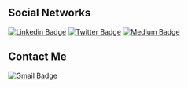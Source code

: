 ## Social Networks

[![Linkedin Badge](https://img.shields.io/badge/-juliopereira-blue?style=flat-square&logo=Linkedin&logoColor=white&link=https://www.linkedin.com/in/julio-pereira-499a15134/)](https://www.linkedin.com/in/julio-pereira-499a15134/)
[![Twitter Badge](https://img.shields.io/badge/-juliopereira-1D9BF0?style=flat-square&logo=twitter&logoColor=white&link=https://twitter.com/PereiraJulio8)](https://twitter.com/PereiraJulio8)
[![Medium Badge](https://img.shields.io/badge/-@peixotopereirajulio-000000?style=flat-square&labelColor=000000&logo=Medium&link=https://medium.com/@peixotopereirajulio)](https://medium.com/@peixotopereirajulio)

## Contact Me
[![Gmail Badge](https://img.shields.io/badge/-peixotopereirajulio@gmail.com-c14438?style=flat-square&logo=Gmail&logoColor=white&link=mailto:peixotopereirajulio@gmail.com)](mailto:peixotopereirajulio@gmail.com)
